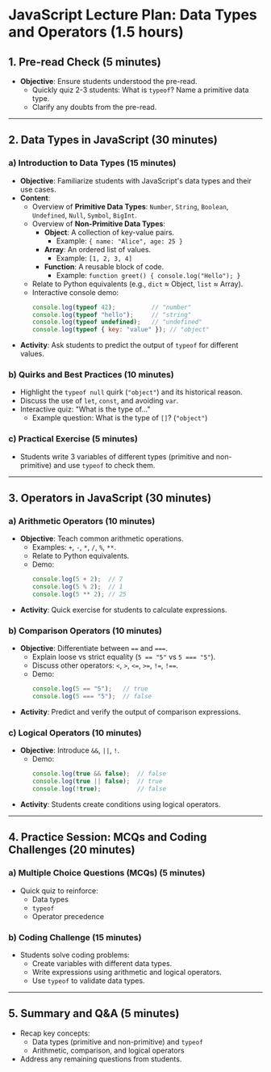 # JavaScript Lecture Plan: Data Types and Operators (1.5 hours)

## 1. Pre-read Check (5 minutes)

- **Objective**: Ensure students understood the pre-read.
  - Quickly quiz 2-3 students: What is `typeof`? Name a primitive data type.
  - Clarify any doubts from the pre-read.

---

## 2. Data Types in JavaScript (30 minutes)

### **a) Introduction to Data Types (15 minutes)**

- **Objective**: Familiarize students with JavaScript's data types and their use cases.
- **Content**:
  - Overview of **Primitive Data Types**: `Number`, `String`, `Boolean`, `Undefined`, `Null`, `Symbol`, `BigInt`.
  - Overview of **Non-Primitive Data Types**:
    - **Object**: A collection of key-value pairs.
      - Example: `{ name: "Alice", age: 25 }`
    - **Array**: An ordered list of values.
      - Example: `[1, 2, 3, 4]`
    - **Function**: A reusable block of code.
      - Example: `function greet() { console.log("Hello"); }`
  - Relate to Python equivalents (e.g., `dict` ≈ Object, `list` ≈ Array).
  - Interactive console demo:
    ```javascript
    console.log(typeof 42);          // "number"
    console.log(typeof "hello");     // "string"
    console.log(typeof undefined);   // "undefined"
    console.log(typeof { key: "value" }); // "object"
    ```
- **Activity**: Ask students to predict the output of `typeof` for different values.

### **b) Quirks and Best Practices (10 minutes)**

- Highlight the `typeof null` quirk (`"object"`) and its historical reason.
- Discuss the use of `let`, `const`, and avoiding `var`.
- Interactive quiz: "What is the type of..."
  - Example question: What is the type of `[]`? (`"object"`)

### **c) Practical Exercise (5 minutes)**

- Students write 3 variables of different types (primitive and non-primitive) and use `typeof` to check them.

---

## 3. Operators in JavaScript (30 minutes)

### **a) Arithmetic Operators (10 minutes)**

- **Objective**: Teach common arithmetic operations.
  - Examples: `+`, `-`, `*`, `/`, `%`, `**`.
  - Relate to Python equivalents.
  - Demo:
    ```javascript
    console.log(5 + 2);  // 7
    console.log(5 % 2);  // 1
    console.log(5 ** 2); // 25
    ```
- **Activity**: Quick exercise for students to calculate expressions.

### **b) Comparison Operators (10 minutes)**

- **Objective**: Differentiate between `==` and `===`.
  - Explain loose vs strict equality (`5 == "5"` vs `5 === "5"`).
  - Discuss other operators: `<`, `>`, `<=`, `>=`, `!=`, `!==`.
  - Demo:
    ```javascript
    console.log(5 == "5");   // true
    console.log(5 === "5");  // false
    ```
- **Activity**: Predict and verify the output of comparison expressions.

### **c) Logical Operators (10 minutes)**

- **Objective**: Introduce `&&`, `||`, `!`.
  - Demo:
    ```javascript
    console.log(true && false);  // false
    console.log(true || false);  // true
    console.log(!true);          // false
    ```
- **Activity**: Students create conditions using logical operators.

---

## 4. Practice Session: MCQs and Coding Challenges (20 minutes)

### **a) Multiple Choice Questions (MCQs) (5 minutes)**

- Quick quiz to reinforce:
  - Data types
  - `typeof`
  - Operator precedence

### **b) Coding Challenge (15 minutes)**

- Students solve coding problems:
  - Create variables with different data types.
  - Write expressions using arithmetic and logical operators.
  - Use `typeof` to validate data types.

---

## 5. Summary and Q&A (5 minutes)

- Recap key concepts:
  - Data types (primitive and non-primitive) and `typeof`
  - Arithmetic, comparison, and logical operators
- Address any remaining questions from students.

